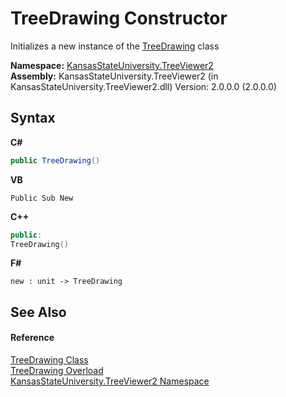 # TreeDrawing Constructor 
 

Initializes a new instance of the <a href="318fe5cb-7ed3-d88a-515f-82753b6dbf3e">TreeDrawing</a> class

**Namespace:**&nbsp;<a href="4feb08d4-45a9-d5a7-f8c5-964962c586e5">KansasStateUniversity.TreeViewer2</a><br />**Assembly:**&nbsp;KansasStateUniversity.TreeViewer2 (in KansasStateUniversity.TreeViewer2.dll) Version: 2.0.0.0 (2.0.0.0)

## Syntax

**C#**<br />
``` C#
public TreeDrawing()
```

**VB**<br />
``` VB
Public Sub New
```

**C++**<br />
``` C++
public:
TreeDrawing()
```

**F#**<br />
``` F#
new : unit -> TreeDrawing
```


## See Also


#### Reference
<a href="318fe5cb-7ed3-d88a-515f-82753b6dbf3e">TreeDrawing Class</a><br /><a href="176cba59-ddc9-6c7a-9e79-cfa7f95b6188">TreeDrawing Overload</a><br /><a href="4feb08d4-45a9-d5a7-f8c5-964962c586e5">KansasStateUniversity.TreeViewer2 Namespace</a><br />